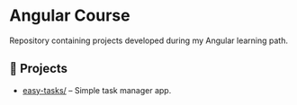 # Angular Course

Repository containing projects developed during my Angular learning path.

## :open_file_folder: Projects

- [easy-tasks/](./easy-tasks/README.md) – Simple task manager app.
